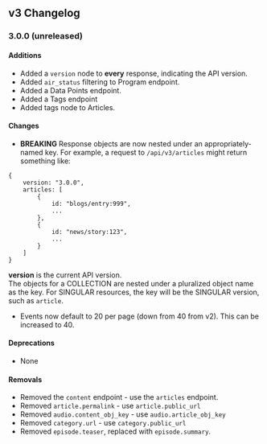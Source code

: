 ## v3 Changelog

### 3.0.0 (unreleased)
#### Additions
* Added a `version` node to **every** response, indicating the API version.
* Added `air_status` filtering to Program endpoint.
* Added a Data Points endpoint.
* Added a Tags endpoint
* Added tags node to Articles.

#### Changes
* **BREAKING** Response objects are now nested under an appropriately-named key.
  For example, a request to `/api/v3/articles` might return something like:

```
{
    version: "3.0.0",
    articles: [
        {
            id: "blogs/entry:999",
            ...
        },
        {
            id: "news/story:123",
            ...
        }
    ]
}
```

**version** is the current API version.  
The objects for a COLLECTION are nested under a pluralized object name as the key.
For SINGULAR resources, the key will be the SINGULAR version, such as
`article`.
* Events now default to 20 per page (down from 40 from v2). This can be increased to 40.

#### Deprecations
* None

#### Removals
* Removed the `content` endpoint - use the `articles` endpoint.
* Removed `article.permalink` - use `article.public_url`
* Removed `audio.content_obj_key` - use `audio.article_obj_key`
* Removed `category.url` - use `category.public_url`
* Removed `episode.teaser`, replaced with `episode.summary`.
